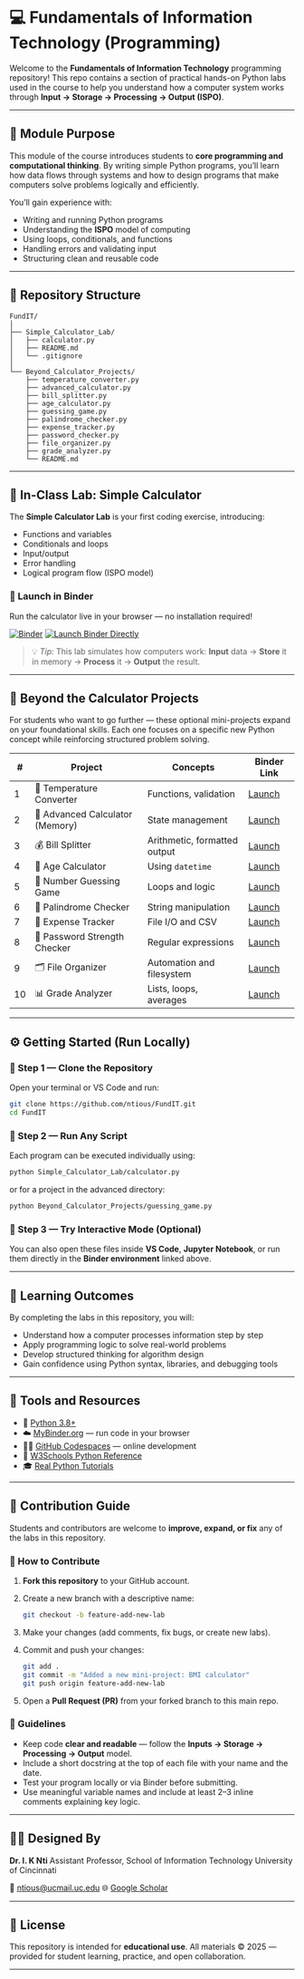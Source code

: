 
# 💻 Fundamentals of Information Technology (Programming)

Welcome to the **Fundamentals of Information Technology** programming repository!
This repo contains a section of practical hands-on Python labs used in the course to help you understand how a computer system works through **Input → Storage → Processing → Output (ISPO)**.

---

## 🎯 Module Purpose

This module of the course introduces students to **core programming and computational thinking**.
By writing simple Python programs, you’ll learn how data flows through systems and how to design programs that make computers solve problems logically and efficiently.

You’ll gain experience with:

* Writing and running Python programs
* Understanding the **ISPO** model of computing
* Using loops, conditionals, and functions
* Handling errors and validating input
* Structuring clean and reusable code

---

## 🧩 Repository Structure

```
FundIT/
│
├── Simple_Calculator_Lab/
│   ├── calculator.py
│   ├── README.md
│   └── .gitignore
│
└── Beyond_Calculator_Projects/
    ├── temperature_converter.py
    ├── advanced_calculator.py
    ├── bill_splitter.py
    ├── age_calculator.py
    ├── guessing_game.py
    ├── palindrome_checker.py
    ├── expense_tracker.py
    ├── password_checker.py
    ├── file_organizer.py
    ├── grade_analyzer.py
    └── README.md
```

---

## 🧮 In-Class Lab: Simple Calculator

The **Simple Calculator Lab** is your first coding exercise, introducing:

* Functions and variables
* Conditionals and loops
* Input/output
* Error handling
* Logical program flow (ISPO model)

### 🔗 Launch in Binder

Run the calculator live in your browser — no installation required!

[![Binder](https://mybinder.org/badge_logo.svg)](https://mybinder.org/v2/gh/ntious/FundIT/HEAD?labpath=Simple_Calculator_Lab/)
[![Launch Binder Directly](https://img.shields.io/badge/Launch_on_Binder-Click_to_Run-green?logo=jupyter)](https://mybinder.org/v2/gh/ntious/FundIT/HEAD?labpath=Simple_Calculator_Lab)

> 💡 *Tip:* This lab simulates how computers work:
> **Input** data → **Store** it in memory → **Process** it → **Output** the result.

---

## 🚀 Beyond the Calculator Projects

For students who want to go further — these optional mini-projects expand on your foundational skills.
Each one focuses on a specific new Python concept while reinforcing structured problem solving.

| #  | Project                         | Concepts                     | Binder Link                                                                                                         |
| -- | ------------------------------- | ---------------------------- | ------------------------------------------------------------------------------------------------------------------- |
| 1  | 🔢 Temperature Converter        | Functions, validation        | [Launch](https://mybinder.org/v2/gh/ntious/FundIT/HEAD?labpath=Beyond_Calculator_Projects/temperature_converter.py) |
| 2  | 🧮 Advanced Calculator (Memory) | State management             | [Launch](https://mybinder.org/v2/gh/ntious/FundIT/HEAD?labpath=Beyond_Calculator_Projects/advanced_calculator.py)   |
| 3  | 💰 Bill Splitter                | Arithmetic, formatted output | [Launch](https://mybinder.org/v2/gh/ntious/FundIT/HEAD?labpath=Beyond_Calculator_Projects/bill_splitter.py)         |
| 4  | 📅 Age Calculator               | Using `datetime`             | [Launch](https://mybinder.org/v2/gh/ntious/FundIT/HEAD?labpath=Beyond_Calculator_Projects/age_calculator.py)        |
| 5  | 🎲 Number Guessing Game         | Loops and logic              | [Launch](https://mybinder.org/v2/gh/ntious/FundIT/HEAD?labpath=Beyond_Calculator_Projects/guessing_game.py)         |
| 6  | 🔡 Palindrome Checker           | String manipulation          | [Launch](https://mybinder.org/v2/gh/ntious/FundIT/HEAD?labpath=Beyond_Calculator_Projects/palindrome_checker.py)    |
| 7  | 🧾 Expense Tracker              | File I/O and CSV             | [Launch](https://mybinder.org/v2/gh/ntious/FundIT/HEAD?labpath=Beyond_Calculator_Projects/expense_tracker.py)       |
| 8  | 🔐 Password Strength Checker    | Regular expressions          | [Launch](https://mybinder.org/v2/gh/ntious/FundIT/HEAD?labpath=Beyond_Calculator_Projects/password_checker.py)      |
| 9  | 🗂 File Organizer               | Automation and filesystem    | [Launch](https://mybinder.org/v2/gh/ntious/FundIT/HEAD?labpath=Beyond_Calculator_Projects/file_organizer.py)        |
| 10 | 📊 Grade Analyzer               | Lists, loops, averages       | [Launch](https://mybinder.org/v2/gh/ntious/FundIT/HEAD?labpath=Beyond_Calculator_Projects/grade_analyzer.py)        |

---

## ⚙️ Getting Started (Run Locally)

### 🔸 Step 1 — Clone the Repository

Open your terminal or VS Code and run:

```bash
git clone https://github.com/ntious/FundIT.git
cd FundIT
```

### 🔸 Step 2 — Run Any Script

Each program can be executed individually using:

```bash
python Simple_Calculator_Lab/calculator.py
```

or for a project in the advanced directory:

```bash
python Beyond_Calculator_Projects/guessing_game.py
```

### 🔸 Step 3 — Try Interactive Mode (Optional)

You can also open these files inside **VS Code**, **Jupyter Notebook**, or run them directly in the **Binder environment** linked above.

---

## 🧠 Learning Outcomes

By completing the labs in this repository, you will:

* Understand how a computer processes information step by step
* Apply programming logic to solve real-world problems
* Develop structured thinking for algorithm design
* Gain confidence using Python syntax, libraries, and debugging tools

---

## 🧰 Tools and Resources

* 🐍 [Python 3.8+](https://www.python.org/downloads/)
* ☁️ [MyBinder.org](https://mybinder.org) — run code in your browser
* 🧑‍💻 [GitHub Codespaces](https://github.com/features/codespaces) — online development
* 🧠 [W3Schools Python Reference](https://www.w3schools.com/python/)
* 🎓 [Real Python Tutorials](https://realpython.com/)

---

## 🤝 Contribution Guide

Students and contributors are welcome to **improve, expand, or fix** any of the labs in this repository.

### 🔧 How to Contribute

1. **Fork this repository** to your GitHub account.
2. Create a new branch with a descriptive name:

   ```bash
   git checkout -b feature-add-new-lab
   ```
3. Make your changes (add comments, fix bugs, or create new labs).
4. Commit and push your changes:

   ```bash
   git add .
   git commit -m "Added a new mini-project: BMI calculator"
   git push origin feature-add-new-lab
   ```
5. Open a **Pull Request (PR)** from your forked branch to this main repo.

### 🧩 Guidelines

* Keep code **clear and readable** — follow the **Inputs → Storage → Processing → Output** model.
* Include a short docstring at the top of each file with your name and the date.
* Test your program locally or via Binder before submitting.
* Use meaningful variable names and include at least 2–3 inline comments explaining key logic.

---

## 👩‍🏫 Designed By

**Dr. I. K Nti**
Assistant Professor, School of Information Technology
University of Cincinnati

📧 [ntious@ucmail.uc.edu](mailto:ntious1@gmail.com)
🌐 [Google Scholar]([https://researchdirectory.uc.edu/p/ntious](https://scholar.google.com/citations?user=eMCHVxcAAAAJ&hl=en))

---

## 📝 License

This repository is intended for **educational use**.
All materials © 2025 — provided for student learning, practice, and open collaboration.

---

